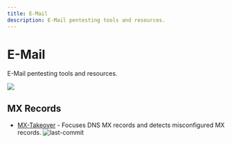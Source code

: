 ```yaml
---
title: E-Mail
description: E-Mail pentesting tools and resources.
---
```


# E-Mail

E-Mail pentesting tools and resources.

![](https://img.shields.io/badge/Tools%20%26%20Resources%20Available-1-757575?style=for-the-badge)

## MX Records

* [MX-Takeover](https://github.com/musana/mx-takeover) - Focuses DNS MX records and detects misconfigured MX records. ![last-commit](https://img.shields.io/github/last-commit/musana/mx-takeover?style=flat) 
